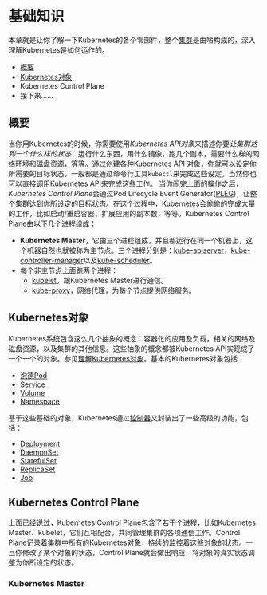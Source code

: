 # 基础知识
本章就是让你了解一下Kubernetes的各个零部件，整个[集群](https://www.baidu.com/)是由啥构成的，深入理解Kubernetes是如何运作的。
- [概要](#概要)
- [Kubernetes对象](#Kubernetes对象)
- Kubernetes Control Plane
- 接下来……
## 概要
当你用Kubernetes的时候，你需要使用*Kubernetes API对象*来描述你要*让集群达到一个什么样的状态*：运行什么东西，用什么镜像，跑几个副本，需要什么样的网络环境和磁盘资源，等等。通过创建各种Kubernetes API 对象，你就可以设定你所需要的目标状态，一般都是通过命令行工具`kubectl`来完成这些设定。当然你也可以直接调用Kubernetes API来完成这些工作。
当你闹完上面的操作之后，*Kubernetes Control Plane*会通过Pod Lifecycle Event Generator([PLEG](https://github.com/kubernetes/community/blob/master/contributors/design-proposals/node/pod-lifecycle-event-generator.md))，让整个集群达到你所设定的目标状态。在这个过程中，Kubernetes会偷偷的完成大量的工作，比如启动/重启容器，扩展应用的副本数，等等。Kubernetes Control Plane由以下几个进程组成：

- **Kubernetes Master**，它由三个进程组成，并且都运行在同一个机器上，这个机器自然也就被称为主节点。三个进程分别是：[kube-apiserver]()，[kube-controller-manager]()以及[kube-scheduler]()。
- 每个非主节点上面跑两个进程：
   - [kubelet]()，跟Kubernetes Master进行通信。
   - [kube-proxy]()，网络代理，为每个节点提供网络服务。
## Kubernetes对象
Kubernetes系统包含这么几个抽象的概念：容器化的应用及负载，相关的网络及磁盘资源，以及集群的其他信息。这些抽象的概念都被Kubernetes API实现成了一个一个的对象。参见[理解Kubernetes对象]()。基本的Kubernetes对象包括：
- [泡德Pod]()
- [Service]()
- [Volume]()
- [Namespace]()

基于这些基础的对象，Kubernetes通过[控制器]()又封装出了一些高级的功能，包括：

- [Deployment]()
- [DaemonSet]()
- [StatefulSet]()
- [ReplicaSet]()
- [Job]()

## Kubernetes Control Plane
上面已经说过，Kubernetes Control Plane包含了若干个进程，比如Kubernetes Master、kubelet，它们互相配合，共同管理集群的各项通信工作。Control Plane记录着集群中所有的Kubernetes对象，持续的监控着这些对象的状态。一旦你修改了某个对象的状态，Control Plane就会做出响应，将对象的真实状态调整为你所设定的状态。

### Kubernetes Master
